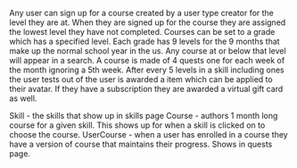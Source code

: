 Any user can sign up for a course created by a user type creator for the level they are at. When they are signed up for the course they are assigned the lowest level they have not completed. Courses can be set to a grade which has a specified level. Each grade has 9 levels for the 9 months that make up the normal school year in the us. Any course at or below that level will appear in a search. A course is made of 4 quests one for each week of the month ignoring a 5th week. After every 5 levels in a skill including ones the user tests out of the user is awarded a item which can be applied to their avatar. If they have a subscription they are awarded a virtual gift card as well.

Skill - the skills that show up in skills page
Course - authors 1 month long course for a given skill. This shows up for when a skill is clicked on to choose the course.
UserCourse - when a user has enrolled in a course they have a version of course that maintains their progress. Shows in quests page.